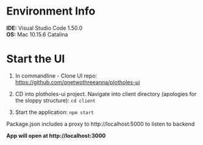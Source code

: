 # Environment Info
**IDE:**  Visual Studio Code 1.50.0\
**OS:** Mac 10.15.6 Catalina 

# Start the UI
1) In commandline - Clone UI repo:
https://github.com/onetwothreeanna/plotholes-ui

2) CD into plotholes-ui project.  Navigate into client directory (apologies for the sloppy structure):
```cd client```

3) Start the application: 
```npm start```

Package.json includes a proxy to http://localhost:5000 to listen to backend 

**App will open at http://localhost:3000**

